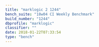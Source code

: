 ```yaml
---
title: "marklogic 2 1244"
bench_suite: "18w04 CI Weekly Benchmark"
build_number: "1244"
dbprofile: "marklogic"
classifier: ""
date: 2018-01-22T07:33:54
type: "bench"
---
```

